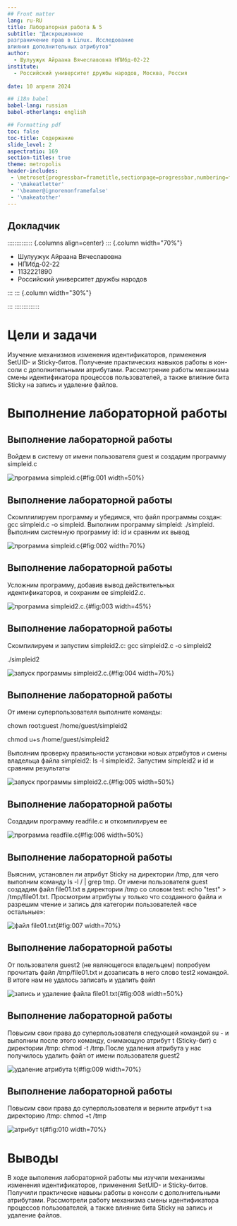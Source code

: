 ```yaml
---
## Front matter
lang: ru-RU
title: Лабораторная работа № 5
subtitle: "Дискреционное
разграничение прав в Linux. Исследование
влияния дополнительных атрибутов"
author:
  - Шулуужук Айраана Вячеславовна НПИбд-02-22
institute:
  - Российский университет дружбы народов, Москва, Россия
 
date: 10 апреля 2024 

## i18n babel
babel-lang: russian
babel-otherlangs: english

## Formatting pdf
toc: false
toc-title: Содержание
slide_level: 2
aspectratio: 169
section-titles: true
theme: metropolis
header-includes:
 - \metroset{progressbar=frametitle,sectionpage=progressbar,numbering=fraction}
 - '\makeatletter'
 - '\beamer@ignorenonframefalse'
 - '\makeatother'
---
```


## Докладчик

:::::::::::::: {.columns align=center}
::: {.column width="70%"}

  * Шулуужук Айраана Вячеславовна 
  * НПИбд-02-22
  * 1132221890
  * Российский университет дружбы народов

:::
::: {.column width="30%"}

:::
::::::::::::::
# Цели и задачи

Изучение механизмов изменения идентификаторов, применения
SetUID- и Sticky-битов. Получение практических навыков работы в кон-
соли с дополнительными атрибутами. Рассмотрение работы механизма
смены идентификатора процессов пользователей, а также влияние бита
Sticky на запись и удаление файлов.

# Выполнение лабораторной работы

## Выполнение лабораторной работы

Войдем в систему от имени пользователя guest и создадим  программу simpleid.c 

![программа simpleid.c](image/1.png){#fig:001 width=50%}

## Выполнение лабораторной работы

Скомплилируем программу и убедимся, что файл программы создан: gcc simpleid.c -o simpleid. Выполним программу simpleid: ./simpleid. Выполним системную программу id: id и сравним их вывод

![программа simpleid.c](image/2.png){#fig:002 width=70%}

## Выполнение лабораторной работы

Усложним программу, добавив вывод действительных идентификаторов, и сохраним ее  simpleid2.c.

![программа  simpleid2.c.](image/3.png){#fig:003 width=45%}

## Выполнение лабораторной работы

Скомпилируем и запустим simpleid2.c: gcc simpleid2.c -o simpleid2 

./simpleid2

![запуск программы simpleid2.c.](image/4.png){#fig:004 width=70%}

## Выполнение лабораторной работы

От имени суперпользователя выполните команды:

chown root:guest /home/guest/simpleid2

chmod u+s /home/guest/simpleid2 

Выполним проверку правильности установки новых атрибутов и смены владельца файла simpleid2: ls -l simpleid2. Запустим simpleid2 и id и сравним результаты

![запуск программы simpleid2.c.](image/5.png){#fig:005 width=50%}

## Выполнение лабораторной работы

Создадим программу readfile.c и откомпилируем ее

![программа readfile.c](image/6.png){#fig:006 width=50%}

## Выполнение лабораторной работы

Выясним, установлен ли атрибут Sticky на директории /tmp, для чего
выполним команду ls -l / | grep tmp. От имени пользователя guest создадим файл file01.txt в директории /tmp
со словом test: echo "test" > /tmp/file01.txt. Просмотрим атрибуты у только что созданного файла и разрешим чтение и запись для категории пользователей «все остальные»:

![файл file01.txt](image/7.png){#fig:007 width=70%}

## Выполнение лабораторной работы

От пользователя guest2 (не являющегося владельцем) попробуем прочитать файл /tmp/file01.txt и дозаписать в него слово test2 командой. В итоге нам не удалось записать и удалить файл

![запись и удаление файла file01.txt](image/8.png){#fig:008 width=50%}

## Выполнение лабораторной работы

Повысим свои права до суперпользователя следующей командой su - и выполним после этого команду, снимающую атрибут t (Sticky-бит) с директории /tmp: chmod -t /tmp.После удаления атрибута у нас получилось удалить файл от имени пользователя guest2

![удаление атрибута t](image/9.png){#fig:009 width=70%}

## Выполнение лабораторной работы

Повысим свои права до суперпользователя и верните атрибут t на директорию /tmp:
chmod +t /tmp 

![атрибут t](image/10.png){#fig:010 width=70%}

# Выводы

В ходе выполения лабораторной работы мы изучили механизмы изменения идентификаторов, применения
SetUID- и Sticky-битов. Получили практическе навыкы работы в консоли с дополнительными атрибутами. Рассмотрели работу механизма смены идентификатора процессов пользователей, а также влияние бита Sticky на запись и удаление файлов.
